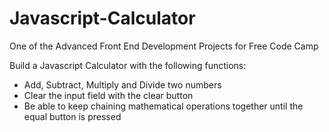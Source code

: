 # Javascript-Calculator
One of the Advanced Front End Development Projects for Free Code Camp

Build a Javascript Calculator with the following functions:
- Add, Subtract, Multiply and Divide two numbers
- Clear the input field with the clear button
- Be able to keep chaining mathematical operations together until the equal button is pressed